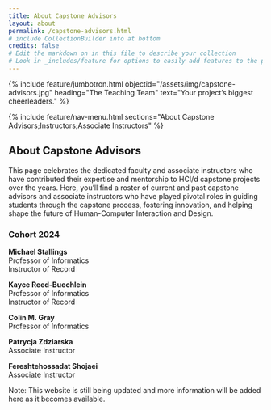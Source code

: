```yaml
---
title: About Capstone Advisors
layout: about
permalink: /capstone-advisors.html
# include CollectionBuilder info at bottom
credits: false
# Edit the markdown on in this file to describe your collection
# Look in _includes/feature for options to easily add features to the page
---
```


{% include feature/jumbotron.html objectid="/assets/img/capstone-advisors.jpg" heading="The Teaching Team" text="Your project’s biggest cheerleaders." %} 

{% include feature/nav-menu.html sections="About Capstone Advisors;Instructors;Associate Instructors" %}

## About Capstone Advisors

This page celebrates the dedicated faculty and associate instructors who have contributed their expertise and mentorship to HCI/d capstone projects over the years. Here, you’ll find a roster of current and past capstone advisors and associate instructors who have played pivotal roles in guiding students through the capstone process, fostering innovation, and helping shape the future of Human-Computer Interaction and Design.

### Cohort 2024

**Michael Stallings**  
Professor of Informatics  
Instructor of Record

**Kayce Reed-Buechlein**  
Professor of Informatics  
Instructor of Record

**Colin M. Gray**  
Professor of Informatics  

**Patrycja  Zdziarska**  
Associate Instructor

**Fereshtehossadat Shojaei**  
Associate Instructor

<!-- ### Cohort 2023

### Cohort 2022

### Cohort 2021

### Cohort 2020

### Cohort 2019
**Shaowen  Bardzell**  
Professor of Informatics  
Instructor of Record

**Shaowen  Bardzell**  
Professor of Informatics  
Instructor of Record

**Fernando Maestre**  
Associate Instructor

**Szu-Yu (Cyn) Liu**  
Associate Instructor

**Patrycja  Zdziarska**  
Associate Instructor -->

Note: This website is still being updated and more information will be added here as it becomes available.